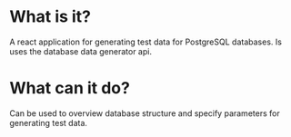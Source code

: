 # What is it?

A react application for generating test data for PostgreSQL databases. Is uses the database data generator api.

# What can it do?

Can be used to overview database structure and specify parameters for generating test data.
